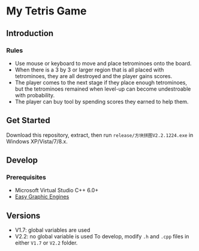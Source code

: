 # My Tetris Game
## Introduction 
### Rules
- Use mouse or keyboard to move and place tetrominoes onto the board.
- When there is a 3 by 3 or larger region that is all placed with tetrominoes, they are all destroyed and the player gains scores.
- The player comes to the next stage if they place enough tetrominoes, but the tetrominoes remained when level-up can become undestroable with probability.
- The player can buy tool by spending scores they earned to help them.
## Get Started
Download this repository, extract, then run `release/方块拼图V2.2.1224.exe` in Windows XP/Vista/7/8.x.
## Develop
### Prerequisites
- Microsoft Virtual Studio C++ 6.0+
- [Easy Graphic Engines](http://misakamm.github.io/xege/man/index.htm)
## Versions
- V1.7: global variables are used
- V2.2: no global variable is used
To develop, modify `.h` and `.cpp` files in either `V1.7` or `V2.2` folder.

